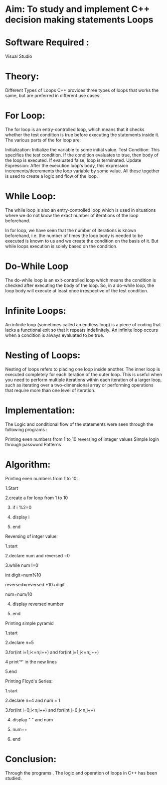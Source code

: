 # Aim: To study and implement C++ decision making statements Loops
# Software Required :

Visual Studio

# Theory:
Different Types of Loops C++ provides three types of loops that works the same, but are preferred in different use cases:

# For Loop:
The for loop is an entry-controlled loop, which means that it checks whether the test condition is true before executing the statements inside it. The various parts of the for loop are:

Initialization: Initialize the variable to some initial value.
Test Condition: This specifies the test condition. If the condition evaluates to true, then body of the loop is executed. If evaluated false, loop is terminated.
Update Expression: After the execution loop's body, this expression increments/decrements the loop variable by some value. All these together is used to create a logic and flow of the loop.

# While Loop:

The while loop is also an entry-controlled loop which is used in situations where we do not know the exact number of iterations of the loop beforehand.

In for loop, we have seen that the number of iterations is known beforehand, i.e. the number of times the loop body is needed to be executed is known to us and we create the condition on the basis of it. But while loops execution is solely based on the condition.


# Do-While Loop
The do-while loop is an exit-controlled loop which means the condition is checked after executing the body of the loop. So, in a do-while loop, the loop body will execute at least once irrespective of the test condition.


# Infinite Loops:

An infinite loop (sometimes called an endless loop) is a piece of coding that lacks a functional exit so that it repeats indefinitely. An infinite loop occurs when a condition is always evaluated to be true.

# Nesting of Loops:

Nesting of loops refers to placing one loop inside another. The inner loop is executed completely for each iteration of the outer loop. This is useful when you need to perform multiple iterations within each iteration of a larger loop, such as iterating over a two-dimensional array or performing operations that require more than one level of iteration.

# Implementation:

The Logic and conditional flow of the statements were seen through the following programs :

Printing even numbers from 1 to 10
reversing of integer values
Simple login through password
Patterns
# Algorithm: 

Printing even numbers from 1 to 10:

1.Start

2.create a for loop from 1 to 10

3. if i %2=0

4. display i

5. end

Reversing of intger value:

1.start

2.declare num and reversed =0

3.while num !=0

int digit=num%10

reversed=reversed *10+digit

num=num/10

4. display reversed number

5. end

Printing simple pyramid

1.start

2.declare n=5

3.for(int i=1;i<=n;i++) and for(int j=1;j<=n;j++)

4 print'*' in the new lines

5.end

Printing Floyd's Series:

1.start

2.declare n=4 and num = 1

3.for(int i=0;i<n;i++) and for(int j=0;j<n;j++)

4. display " " and num

5. num++

6. end


# Conclusion:
Through the programs , The logic and operation of loops in C++ has been studied.
